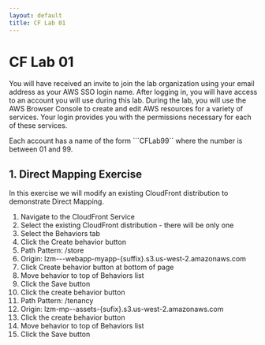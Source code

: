 ```yaml
---
layout: default
title: CF Lab 01
---
```


# CF Lab 01

You will have received an invite to join the lab organization using your email address as your AWS SSO login name. After logging in, you will have access to an account you will use during this lab. During the lab, you will use the AWS Browser Console to create and edit AWS resources for a variety of services. Your login provides you with the permissions necessary for each of these services.

Each account has a name of the form ```CFLab99`` where the number is between 01 and 99.

## 1. Direct Mapping Exercise  
In this exercise we will modify an existing CloudFront distribution to demonstrate Direct Mapping.

1. Navigate to the CloudFront Service
2. Select the existing CloudFront distribution - there will be only one
3. Select the Behaviors tab
4. Click the Create behavior button
5. Path Pattern: /store
6. Origin: lzm---webapp-myapp-{suffix}.s3.us-west-2.amazonaws.com
8. Click Create behavior button at bottom of page
9. Move behavior to top of Behaviors list
10. Click the Save button
11. Click the create behavior button
12. Path Pattern: /tenancy
13. Origin: lzm-mp--assets-{sufix}.s3.us-west-2.amazonaws.com
14. Click the create behavior button
15.  Move behavior to top of Behaviors list
16. Click the Save button






